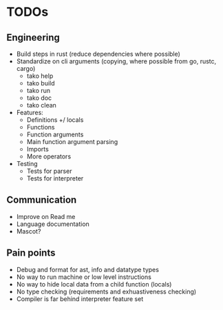# TODOs

## Engineering
- Build steps in rust (reduce dependencies where possible)
- Standardize on cli arguments (copying, where possible from go, rustc, cargo)
  - tako help
  - tako build
  - tako run
  - tako doc
  - tako clean
- Features:
  - Definitions +/ locals
  - Functions
  - Function arguments
  - Main function argument parsing
  - Imports
  - More operators
- Testing
  - Tests for parser
  - Tests for interpreter

## Communication
- Improve on Read me
- Language documentation
- Mascot?

## Pain points
- Debug and format for ast, info and datatype types
- No way to run machine or low level instructions
- No way to hide local data from a child function (locals)
- No type checking (requirements and exhuastiveness checking)
- Compiler is far behind interpreter feature set
